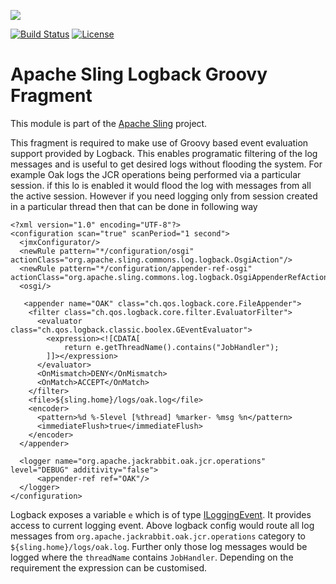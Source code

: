 [<img src="https://sling.apache.org/res/logos/sling.png"/>](https://sling.apache.org)

 [![Build Status](https://builds.apache.org/buildStatus/icon?job=Sling/sling-org-apache-sling-extensions-logback-groovy-fragment/master)](https://builds.apache.org/job/Sling/job/sling-org-apache-sling-extensions-logback-groovy-fragment/job/master) [![License](https://img.shields.io/badge/License-Apache%202.0-blue.svg)](https://www.apache.org/licenses/LICENSE-2.0)

# Apache Sling Logback Groovy Fragment

This module is part of the [Apache Sling](https://sling.apache.org) project.

This fragment is required to make use of Groovy based event evaluation support 
provided by Logback. This enables programatic filtering of the log messages and
is useful to get desired logs without flooding the system. For example Oak
logs the JCR operations being performed via a particular session. if this lo is 
enabled it would flood the log with messages from all the active session. However
if you need logging only from session created in a particular thread then that 
can be done in following way

    <?xml version="1.0" encoding="UTF-8"?>
    <configuration scan="true" scanPeriod="1 second">
      <jmxConfigurator/>
      <newRule pattern="*/configuration/osgi" actionClass="org.apache.sling.commons.log.logback.OsgiAction"/>
      <newRule pattern="*/configuration/appender-ref-osgi" actionClass="org.apache.sling.commons.log.logback.OsgiAppenderRefAction"/>
      <osgi/>
    
       <appender name="OAK" class="ch.qos.logback.core.FileAppender">
        <filter class="ch.qos.logback.core.filter.EvaluatorFilter">      
          <evaluator class="ch.qos.logback.classic.boolex.GEventEvaluator"> 
            <expression><![CDATA[
                return e.getThreadName().contains("JobHandler");
            ]]></expression>
          </evaluator>
          <OnMismatch>DENY</OnMismatch>
          <OnMatch>ACCEPT</OnMatch>
        </filter>
        <file>${sling.home}/logs/oak.log</file>
        <encoder>
          <pattern>%d %-5level [%thread] %marker- %msg %n</pattern> 
          <immediateFlush>true</immediateFlush>
        </encoder>
      </appender>
    
      <logger name="org.apache.jackrabbit.oak.jcr.operations" level="DEBUG" additivity="false">
          <appender-ref ref="OAK"/>
      </logger>
    </configuration>
    
Logback exposes a variable `e` which is of type [ILoggingEvent][1]. It provides access to current logging
event. Above logback config would route all log messages from `org.apache.jackrabbit.oak.jcr.operations`
category to `${sling.home}/logs/oak.log`. Further only those log messages would be logged
where the `threadName` contains `JobHandler`. Depending on the requirement the expression can
be customised.

[1]: http://logback.qos.ch/apidocs/ch/qos/logback/classic/spi/ILoggingEvent.html
